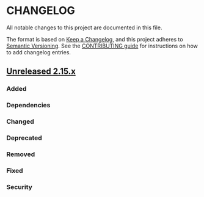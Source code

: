 # CHANGELOG
All notable changes to this project are documented in this file.

The format is based on [Keep a Changelog](https://keepachangelog.com/en/1.0.0/), and this project adheres to [Semantic Versioning](https://semver.org/spec/v2.0.0.html). See the [CONTRIBUTING guide](./CONTRIBUTING.md#Changelog) for instructions on how to add changelog entries.

## [Unreleased 2.15.x]
### Added

### Dependencies

### Changed

### Deprecated

### Removed

### Fixed

### Security

[Unreleased 2.15.x]: https://github.com/opensearch-project/OpenSearch/compare/0fb7c7389e69005ec581de5433861afdbeb54b4b...2.15
